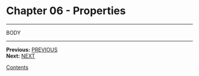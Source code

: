 # Chapter 06 - Properties

---

BODY

---

**Previous:** [PREVIOUS](./05-access.md)  
**Next:** [NEXT](./07-inheritance.md)

[Contents](./readme.md)